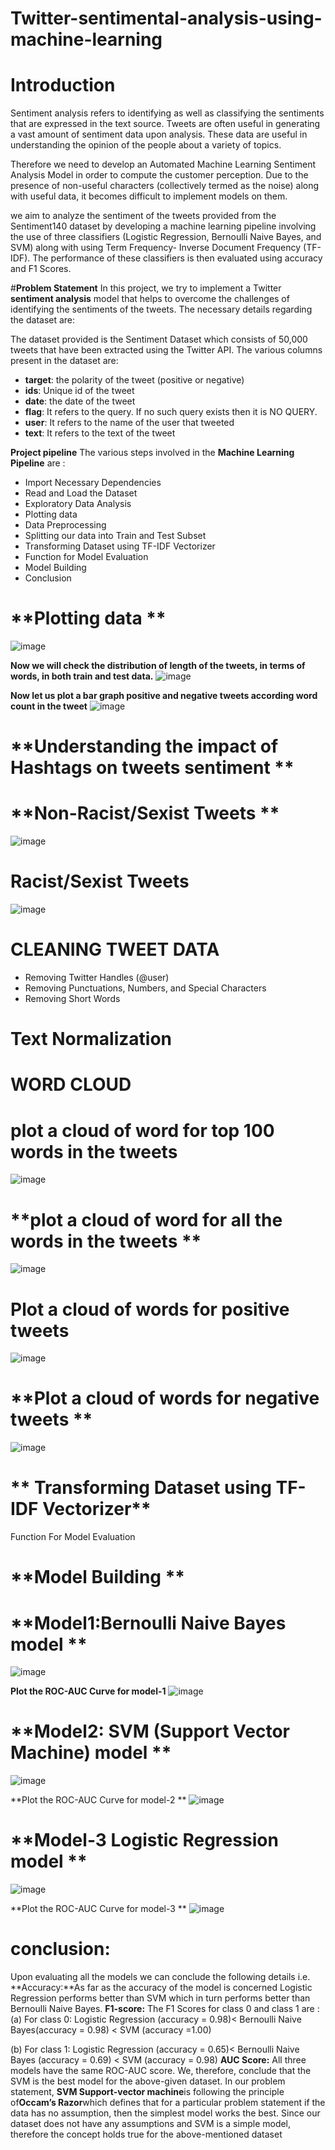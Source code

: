 # Twitter-sentimental-analysis-using-machine-learning
# **Introduction**
Sentiment analysis refers to identifying as well as classifying the sentiments that are expressed in the text source. Tweets are often useful in generating a vast amount of sentiment data upon analysis. These data are useful in understanding the opinion of the people about a variety of topics.

Therefore we need to develop an Automated Machine Learning Sentiment Analysis Model in order to compute the customer perception. Due to the presence of non-useful characters (collectively termed as the noise) along with useful data, it becomes difficult to implement models on them.

we aim to analyze the sentiment of the tweets provided from the Sentiment140 dataset by developing a machine learning pipeline involving the use of three classifiers (Logistic Regression, Bernoulli Naive Bayes, and SVM) along with using Term Frequency- Inverse Document Frequency (TF-IDF). The performance of these classifiers is then evaluated using accuracy and F1 Scores.

#**Problem Statement**
In this project, we try to implement a Twitter **sentiment analysis** model that helps to overcome the challenges of identifying the sentiments of the tweets. The necessary details regarding the dataset are:

The dataset provided is the Sentiment Dataset which consists of 50,000 tweets that have been extracted using the Twitter API. The various columns present in the dataset are:

* **target**: the polarity of the tweet (positive or negative)
* **ids**: Unique id of the tweet
* **date**: the date of the tweet
* **flag**: It refers to the query. If no such query exists then it is NO QUERY.
* **user**: It refers to the name of the user that tweeted
* **text**: It refers to the text of the tweet


**Project pipeline**
The various steps involved in the **Machine Learning Pipeline** are :

* Import Necessary Dependencies
* Read and Load the Dataset
* Exploratory Data Analysis
* Plotting data
* Data Preprocessing
* Splitting our data into Train and Test Subset
* Transforming Dataset using TF-IDF Vectorizer
* Function for Model Evaluation
* Model Building
* Conclusion


# **Plotting data **
![image](https://user-images.githubusercontent.com/103111784/179452364-d8239eaa-4d79-4942-ae1a-88e4c04ab3a7.png)

**Now we will check the distribution of length of the tweets, in terms of words, in both train and test data.**
![image](https://user-images.githubusercontent.com/103111784/179452450-e74a97de-84dd-433b-92ab-c3a2a1628a61.png)

**Now let us plot a bar graph positive and negative tweets according word count in the tweet**
![image](https://user-images.githubusercontent.com/103111784/179452499-cc6e8f05-bb42-475c-8d85-6002f580329d.png)

# **Understanding the impact of Hashtags on tweets sentiment **
# **Non-Racist/Sexist Tweets **
![image](https://user-images.githubusercontent.com/103111784/179452605-d7b94e9b-5d1e-4260-974b-3f0727ee07f4.png)
      
# **Racist/Sexist Tweets**
![image](https://user-images.githubusercontent.com/103111784/179452716-9f95a4a1-3bed-44b1-8ec0-3966acc6c7cd.png)
      
# **CLEANING TWEET DATA**

  * Removing Twitter Handles (@user)
  * Removing Punctuations, Numbers, and Special Characters
  * Removing Short Words
      	
# **Text Normalization**

# **WORD CLOUD**
# **plot a cloud of word for top 100 words in the tweets**
![image](https://user-images.githubusercontent.com/103111784/179453114-f4649f4a-1b61-4699-b92e-530862b2247d.png)

# **plot a cloud of word for all the words in the tweets **
![image](https://user-images.githubusercontent.com/103111784/179453159-c7aa41f2-3724-46f5-97ee-f537e910c412.png)

# **Plot a cloud of words for positive tweets**
![image](https://user-images.githubusercontent.com/103111784/179453235-58182848-33a6-42d7-a8fc-fc2d9ca7e160.png)

  
# **Plot a cloud of words for negative tweets **
![image](https://user-images.githubusercontent.com/103111784/179453303-aa38f922-7fed-41cd-8453-7cdb8db47f58.png)

# ** Transforming Dataset using TF-IDF Vectorizer**
Function For Model Evaluation
# **Model Building **
# **Model1:Bernoulli Naive Bayes model **
![image](https://user-images.githubusercontent.com/103111784/179453579-be2e935e-f722-494c-84b8-ad3fdb795fc8.png)
      
**Plot the ROC-AUC Curve for model-1**
![image](https://user-images.githubusercontent.com/103111784/179453639-a1990814-33eb-454c-9c52-b5decc38a701.png)


# **Model2: SVM (Support Vector Machine) model **
![image](https://user-images.githubusercontent.com/103111784/179453799-83f5308b-d5c9-4f59-9d6c-efadd2346668.png)

 **Plot the ROC-AUC Curve for model-2 **
![image](https://user-images.githubusercontent.com/103111784/179453843-0b264574-f1b1-454e-8e7d-55af0ea714e6.png)

    
# **Model-3 Logistic Regression model **
![image](https://user-images.githubusercontent.com/103111784/179453898-3a40f4a8-48ed-4414-80e6-331fc64c1f74.png)

**Plot the ROC-AUC Curve for model-3 **
![image](https://user-images.githubusercontent.com/103111784/179453930-5f8e149a-21d1-4101-bc97-ce46fe6b1b73.png)

      
# **conclusion:**
Upon evaluating all the models we can conclude the following details i.e.
**Accuracy:**As far as the accuracy of the model is concerned Logistic Regression performs better than SVM which in turn performs better than Bernoulli Naive Bayes. 
**F1-score:** The F1 Scores for class 0 and class 1 are :
(a) For class 0: Logistic Regression (accuracy = 0.98)< Bernoulli Naive Bayes(accuracy = 0.98) < SVM (accuracy =1.00)

(b) For class 1: Logistic Regression (accuracy = 0.65)< Bernoulli Naive Bayes (accuracy = 0.69) < SVM (accuracy = 0.98)
**AUC Score:** All three models have the same ROC-AUC score. 
We, therefore, conclude that the SVM is the best model for the above-given dataset.
In our problem statement, **SVM Support-vector machine**is following the principle of**Occam’s Razor**which defines that for a particular problem statement if the data has no assumption, then the simplest model works the best. Since our dataset does not have any assumptions and SVM is a simple model, therefore the concept holds true for the above-mentioned dataset



